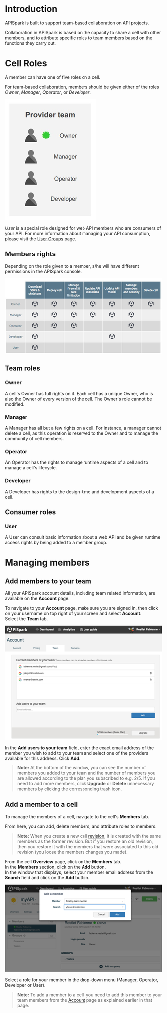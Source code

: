 
# Introduction

APISpark is built to support team-based collaboration on API projects.

Collaboration in APISpark is based on the capacity to share a cell with other members, and to attribute specific roles to team members based on the functions they carry out.

# Cell Roles

A member can have one of five roles on a cell.

For team-based collaboration, members should be given either of the roles *Owner*, *Manager*, *Operator*, or *Developer*.

![team work](images/provider-team.jpg "team work")

*User* is a special role designed for web API members who are consumers of your API. For more information about managing your API consumption, please visit the [User Groups](/technical-resources/apispark/guide/publish/secure/user-groups "User Groups") page.

## <a class="anchor" name="members-rights"></a>Members rights

Depending on the role given to a member, s/he will have different permissions in the APISpark console.

![members rights](images/roles-permissions-diagram.jpg "members rights")

## Team roles

### Owner

A cell's Owner has full rights on it. Each cell has a unique Owner, who is also the Owner of every version of the cell. The Owner's role cannot be modified.

### Manager

A Manager has all but a few rights on a cell. For instance, a manager cannot delete a cell, as this operation is reserved to the Owner and to manage the community of cell members.

### Operator

An Operator has the rights to manage runtime aspects of a cell and to manage a cell's lifecycle.

### Developer

A Developer has rights to the design-time and development aspects of a cell.

## Consumer roles

### User

A User can consult basic information about a web API and be given runtime access rights by being added to a member group.


# Managing members

## Add members to your team

All your APISpark account details, including team related information, are available on the **Account** page.

To navigate to your **Account** page, make sure you are signed in, then click on your username on top right of your screen and select **Account**.  
Select the **Team** tab.  

![Team tab](images/team-tab.jpg "Team tab")


In the **Add users to your team** field, enter the exact email address of the member you wish to add to your team and select one of the providers available for this address.
Click **Add**.

>**Note:** At the bottom of the window, you can see the number of members you added to your team and the number of members you are allowed according to the plan you subscribed to e.g. 2/5. If you need to add more members, click **Upgrade** or **Delete** unnecessary members by clicking the corresponding trash icon.

## Add a member to a cell

To manage the members of a cell, navigate to the cell's **Members** tab.

From here, you can add, delete members, and attribute roles to members.

>**Note:** When you create a new cell [revision](/technical-resources/apispark/guide/explore/revisions "revision"), it is created with the same members as the former revision. But if you restore an old revision, then you restore it with the members that were associated to this old revision (you loose the members changes you made).

From the cell **Overview** page, click on the **Members** tab.  
In the **Members** section, click on the **Add** button.  
In the window that displays, select your member email address from the **Search** field and click on the **Add** button.

![Add member](images/add-member-to-cell.jpg "Add member")

Select a role for your member in the drop-down menu (Manager, Operator, Developer or User).

>**Note:** To add a member to a cell, you need to add this member to your team members from the [Account](/technical-resources/apispark/guide/get-started/account-info "Account") page as explained earlier in that page.
